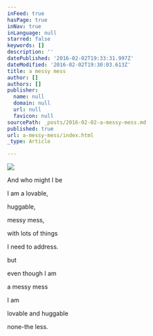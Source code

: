 ```yaml
---
inFeed: true
hasPage: true
inNav: true
inLanguage: null
starred: false
keywords: []
description: ''
datePublished: '2016-02-02T19:33:31.997Z'
dateModified: '2016-02-02T19:30:03.613Z'
title: a messy mess
author: []
authors: []
publisher:
  name: null
  domain: null
  url: null
  favicon: null
sourcePath: _posts/2016-02-02-a-messy-mess.md
published: true
url: a-messy-mess/index.html
_type: Article

---
```

![](https://the-grid-user-content.s3-us-west-2.amazonaws.com/c141c56f-b0b2-4e4e-b182-d686c0ff1034.jpg)

And who might I be

I am a lovable,

huggable,

messy mess,

with lots of things

I need to address.

but

even though I am

a messy mess

I am

lovable and huggable

none-the less.